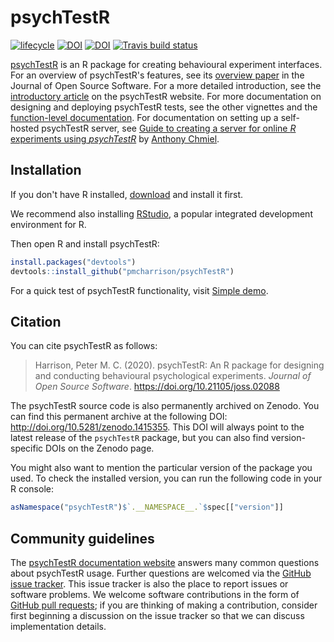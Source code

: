 # psychTestR

[![lifecycle](https://img.shields.io/badge/lifecycle-maturing-blue.svg)](https://www.tidyverse.org/lifecycle/#maturing)
[![DOI](https://joss.theoj.org/papers/10.21105/joss.02088/status.svg)](https://doi.org/10.21105/joss.02088)
[![DOI](https://zenodo.org/badge/DOI/10.5281/zenodo.1415355.svg)](https://doi.org/10.5281/zenodo.1415355)
[![Travis build status](https://travis-ci.org/pmcharrison/psychTestR.svg?branch=master)](https://travis-ci.org/pmcharrison/psychTestR)

[psychTestR](https://pmcharrison.github.io/psychTestR) 
is an R package for creating behavioural experiment interfaces.
For an overview of psychTestR's features, 
see its [overview paper](https://doi.org/10.21105/joss.02088)
in the Journal of Open Source Software.
For a more detailed introduction, see the
[introductory article](https://pmcharrison.github.io/psychTestR/articles/b-introduction)
on the psychTestR website.
For more documentation on designing and deploying psychTestR tests,
see the other vignettes and the
[function-level documentation](https://pmcharrison.github.io/psychTestR/reference/index.html).
For documentation on setting up a self-hosted psychTestR server, see 
[Guide to creating a server for online *R* experiments using *psychTestR*](https://s3-eu-west-1.amazonaws.com/research.pmcharrison.com/psychTestR/psychTestR-server-docs-latest.pdf)
by [Anthony Chmiel](https://www.westernsydney.edu.au/marcs/our_team/research_assistants/dr_anthony_chmiel).

## Installation

If you don't have R installed, [download](https://cloud.r-project.org/) and install it first. 

We recommend also installing [RStudio](https://www.rstudio.com/),
a popular integrated development environment for R.

Then open R and install psychTestR:

```r
install.packages("devtools")
devtools::install_github("pmcharrison/psychTestR")
```

For a quick test of psychTestR functionality, visit 
[Simple demo](https://pmcharrison.github.io/psychTestR/articles/a1-simple-demo.html).

## Citation

You can cite psychTestR as follows:

> Harrison, Peter M. C. (2020).
> psychTestR: An R package for designing and
> conducting behavioural psychological experiments.
> *Journal of Open Source Software*. https://doi.org/10.21105/joss.02088

The psychTestR source code is also permanently archived
on Zenodo. You can find this permanent archive at the following DOI:
http://doi.org/10.5281/zenodo.1415355.
This DOI will always point to the latest release of 
the `psychTestR` package,
but you can also find version-specific DOIs on the Zenodo page.

You might also want to mention the particular version of the package you used.
To check the installed version, you can run the following code in your R console:

``` r
asNamespace("psychTestR")$`.__NAMESPACE__.`$spec[["version"]]
```

## Community guidelines

The [psychTestR documentation website](https://pmcharrison.github.io/psychTestR/)
answers many common questions about psychTestR usage.
Further questions are welcomed via the 
[GitHub issue tracker](https://github.com/pmcharrison/psychTestR/issues).
This issue tracker is also the place to report issues or software problems.
We welcome software contributions in the form of 
[GitHub pull requests](https://github.com/pmcharrison/psychTestR/pulls);
if you are thinking of making a contribution, consider first beginning
a discussion on the issue tracker so that we can discuss implementation details.


